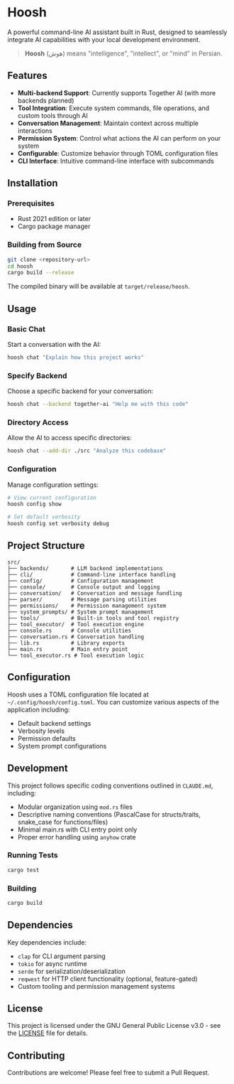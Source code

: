 # Hoosh

A powerful command-line AI assistant built in Rust, designed to seamlessly integrate AI capabilities with your local development environment.

> **Hoosh** (هوش) means "intelligence", "intellect", or "mind" in Persian.

## Features

- **Multi-backend Support**: Currently supports Together AI (with more backends planned)
- **Tool Integration**: Execute system commands, file operations, and custom tools through AI
- **Conversation Management**: Maintain context across multiple interactions
- **Permission System**: Control what actions the AI can perform on your system
- **Configurable**: Customize behavior through TOML configuration files
- **CLI Interface**: Intuitive command-line interface with subcommands

## Installation

### Prerequisites

- Rust 2021 edition or later
- Cargo package manager

### Building from Source

```bash
git clone <repository-url>
cd hoosh
cargo build --release
```

The compiled binary will be available at `target/release/hoosh`.

## Usage

### Basic Chat

Start a conversation with the AI:

```bash
hoosh chat "Explain how this project works"
```

### Specify Backend

Choose a specific backend for your conversation:

```bash
hoosh chat --backend together-ai "Help me with this code"
```

### Directory Access

Allow the AI to access specific directories:

```bash
hoosh chat --add-dir ./src "Analyze this codebase"
```

### Configuration

Manage configuration settings:

```bash
# View current configuration
hoosh config show

# Set default verbosity
hoosh config set verbosity debug
```

## Project Structure

```
src/
├── backends/       # LLM backend implementations
├── cli/            # Command-line interface handling
├── config/         # Configuration management
├── console/        # Console output and logging
├── conversation/   # Conversation and message handling
├── parser/         # Message parsing utilities
├── permissions/    # Permission management system
├── system_prompts/ # System prompt management
├── tools/          # Built-in tools and tool registry
├── tool_executor/  # Tool execution engine
├── console.rs      # Console utilities
├── conversation.rs # Conversation handling
├── lib.rs          # Library exports
├── main.rs         # Main entry point
└── tool_executor.rs # Tool execution logic
```

## Configuration

Hoosh uses a TOML configuration file located at `~/.config/hoosh/config.toml`. You can customize various aspects of the application including:

- Default backend settings
- Verbosity levels
- Permission defaults
- System prompt configurations

## Development

This project follows specific coding conventions outlined in `CLAUDE.md`, including:

- Modular organization using `mod.rs` files
- Descriptive naming conventions (PascalCase for structs/traits, snake_case for functions/files)
- Minimal main.rs with CLI entry point only
- Proper error handling using `anyhow` crate

### Running Tests

```bash
cargo test
```

### Building

```bash
cargo build
```

## Dependencies

Key dependencies include:
- `clap` for CLI argument parsing
- `tokio` for async runtime
- `serde` for serialization/deserialization
- `reqwest` for HTTP client functionality (optional, feature-gated)
- Custom tooling and permission management systems

## License

This project is licensed under the GNU General Public License v3.0 - see the [LICENSE](LICENSE) file for details.

## Contributing

Contributions are welcome! Please feel free to submit a Pull Request.